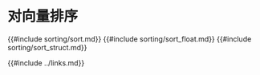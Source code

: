 # 对向量排序

<!--
> [algorithms/sorting.md](https://github.com/rust-lang-nursery/rust-cookbook/blob/master/src/algorithms/sorting.md)
> <br />
> commit - c6d6b58835980bd307a5974c6742cedf3cca022c - 2018.09.20
-->

{{#include sorting/sort.md}}
{{#include sorting/sort_float.md}}
{{#include sorting/sort_struct.md}}

{{#include ../links.md}}
